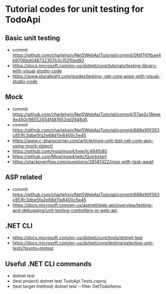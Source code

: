 # Tutorial codes for unit testing for TodoApi

## Basic unit testing 

- commit https://github.com/charlehsin/Net5WebApiTutorial/commit/0fdf741fbae4b9706bd048732307b3c152f0ed92
- https://docs.microsoft.com/en-us/dotnet/core/tutorials/testing-library-with-visual-studio-code
- https://www.pluralsight.com/guides/testing-.net-core-apps-with-visual-studio-code

## Mock

- commit https://github.com/charlehsin/Net5WebApiTutorial/commit/57ae2c18eee9e450c98552454f481652dd2848d5
- commit https://github.com/charlehsin/Net5WebApiTutorial/commit/688e90f393c851fc3dbe5fa2e68d11e8400c5e45
- https://www.c-sharpcorner.com/article/moq-unit-test-net-core-app-using-mock-object/
- https://github.com/moq/moq4/tree/fc484fb85
- https://github.com/Moq/moq4/wiki/Quickstart 
- https://stackoverflow.com/questions/28581322/moq-with-task-await 

## ASP related

- commit https://github.com/charlehsin/Net5WebApiTutorial/commit/688e90f393c851fc3dbe5fa2e68d11e8400c5e45 
- https://docs.microsoft.com/en-us/aspnet/web-api/overview/testing-and-debugging/unit-testing-controllers-in-web-api

## .NET CLI

- https://docs.microsoft.com/en-us/dotnet/core/tools/dotnet-test
- https://docs.microsoft.com/en-us/dotnet/core/testing/selective-unit-tests?pivots=mstest

## Useful .NET CLI commands

- dotnet test
- (test project) dotnet test TodoApi.Tests.csproj
- (test target method) dotnet test --filter GetTodoItems